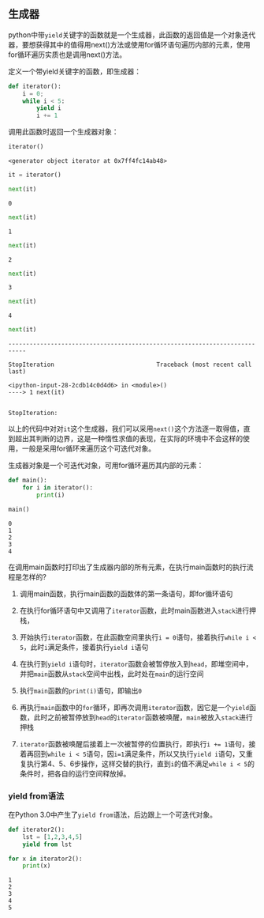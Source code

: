 
## 生成器

python中带`yield`关键字的函数就是一个生成器，此函数的返回值是一个对象迭代器，要想获得其中的值得用next()方法或使用for循环语句遍历内部的元素，使用for循环遍历实质也是调用next()方法。

定义一个带yield关键字的函数，即生成器：


```python
def iterator():
    i = 0;
    while i < 5:
        yield i
        i += 1
```

调用此函数时返回一个生成器对象：


```python
iterator()
```




    <generator object iterator at 0x7ff4fc14ab48>




```python
it = iterator()
```


```python
next(it)
```




    0




```python
next(it)
```




    1




```python
next(it)
```




    2




```python
next(it)
```




    3




```python
next(it)
```




    4




```python
next(it)
```


    ---------------------------------------------------------------------------

    StopIteration                             Traceback (most recent call last)

    <ipython-input-28-2cdb14c0d4d6> in <module>()
    ----> 1 next(it)


    StopIteration:


以上的代码中对对`it`这个生成器，我们可以采用`next()`这个方法逐一取得值，直到超出其判断的边界，这是一种惰性求值的表现，在实际的环境中不会这样的使用，一般是采用for循环来遍历这个可迭代对象。

生成器对象是一个可迭代对象，可用for循环遍历其内部的元素：


```python
def main():
    for i in iterator():
        print(i)
```


```python
main()
```

    0
    1
    2
    3
    4


在调用main函数时打印出了生成器内部的所有元素，在执行main函数时的执行流程是怎样的?

1. 调用main函数，执行main函数的函数体的第一条语句，即for循环语句

2. 在执行for循环语句中又调用了`iterator`函数，此时main函数进入`stack`进行押栈，

3. 开始执行`iterator`函数，在此函数空间里执行`i = 0`语句，接着执行`while i < 5`，此时`i`满足条件，接着执行`yield i`语句

4. 在执行到`yield i`语句时，`iterator`函数会被暂停放入到`head`，即堆空间中，并把`main`函数从`stack`空间中出栈，此时处在`main`的运行空间

5. 执行`main`函数的`print(i)`语句，即输出`0`

6. 再执行`main`函数中的`for`循环，即再次调用`iterator`函数，因它是一个`yield`函数，此时之前被暂停放到`head`的`iterator`函数被唤醒，`main`被放入`stack`进行押栈

7. `iterator`函数被唤醒后接着上一次被暂停的位置执行，即执行`i += 1`语句，接着再回到`while i < 5`语句，因`i=1`满足条件，所以又执行`yield i`语句，又重复执行第4、5、6步操作，这样交替的执行，直到`i`的值不满足`while i < 5`的条件时，把各自的运行空间释放掉。

### yield from语法

在Python 3.0中产生了`yield from`语法，后边跟上一个可迭代对象。


```python
def iterator2():
    lst = [1,2,3,4,5]
    yield from lst
```


```python
for x in iterator2():
    print(x)
```

    1
    2
    3
    4
    5
